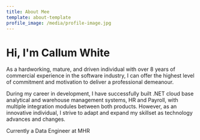 ```yaml
---
title: About Mee
template: about-template
profile_image: /media/profile-image.jpg
---
```


# Hi, I'm Callum White

As a hardworking, mature, and driven individual with over 8 years of commercial experience in the software industry, I can offer the highest level of commitment and motivation to deliver a professional demeanour. 

During my career in development, I have successfully built .NET cloud base analytical and warehouse management systems, HR and Payroll, with multiple integration modules between both products. However, as an innovative individual, I strive to adapt and expand my skillset as technology advances and changes.

Currently a Data Engineer at MHR


